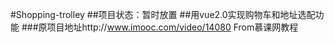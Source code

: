 #Shopping-trolley
##项目状态：暂时放置
##用vue2.0实现购物车和地址选配功能
###原项目地址http://www.imooc.com/video/14080  From慕课网教程
